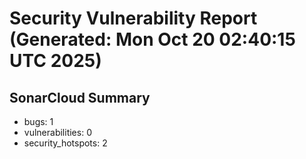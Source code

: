 # Security Vulnerability Report (Generated: Mon Oct 20 02:40:15 UTC 2025)


## SonarCloud Summary
* bugs: 1
* vulnerabilities: 0
* security_hotspots: 2
